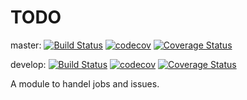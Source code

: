 # TODO

master:
[![Build Status](https://travis-ci.org/pluf/todo.svg?branch=master)](https://travis-ci.org/pluf/todo)
[![codecov](https://codecov.io/gh/pluf/todo/branch/master/graph/badge.svg)](https://codecov.io/gh/pluf/todo)
[![Coverage Status](https://coveralls.io/repos/github/pluf/todo/badge.svg?branch=master)](https://coveralls.io/github/pluf/todo?branch=master)

develop:
[![Build Status](https://travis-ci.org/pluf/todo.svg?branch=develop)](https://travis-ci.org/pluf/todo)
[![codecov](https://codecov.io/gh/pluf/todo/branch/develop/graph/badge.svg)](https://codecov.io/gh/pluf/todo)
[![Coverage Status](https://coveralls.io/repos/github/pluf/todo/badge.svg?branch=develop)](https://coveralls.io/github/pluf/todo?branch=develop)

A module to handel jobs and issues.